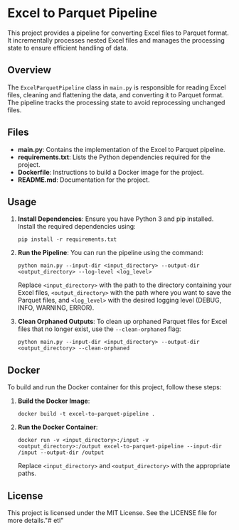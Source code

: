 # Excel to Parquet Pipeline

This project provides a pipeline for converting Excel files to Parquet format. It incrementally processes nested Excel files and manages the processing state to ensure efficient handling of data.

## Overview

The `ExcelParquetPipeline` class in `main.py` is responsible for reading Excel files, cleaning and flattening the data, and converting it to Parquet format. The pipeline tracks the processing state to avoid reprocessing unchanged files.

## Files

- **main.py**: Contains the implementation of the Excel to Parquet pipeline.
- **requirements.txt**: Lists the Python dependencies required for the project.
- **Dockerfile**: Instructions to build a Docker image for the project.
- **README.md**: Documentation for the project.

## Usage

1. **Install Dependencies**: Ensure you have Python 3 and pip installed. Install the required dependencies using:

   ```
   pip install -r requirements.txt
   ```

2. **Run the Pipeline**: You can run the pipeline using the command:

   ```
   python main.py --input-dir <input_directory> --output-dir <output_directory> --log-level <log_level>
   ```

   Replace `<input_directory>` with the path to the directory containing your Excel files, `<output_directory>` with the path where you want to save the Parquet files, and `<log_level>` with the desired logging level (DEBUG, INFO, WARNING, ERROR).

3. **Clean Orphaned Outputs**: To clean up orphaned Parquet files for Excel files that no longer exist, use the `--clean-orphaned` flag:

   ```
   python main.py --input-dir <input_directory> --output-dir <output_directory> --clean-orphaned
   ```

## Docker

To build and run the Docker container for this project, follow these steps:

1. **Build the Docker Image**:

   ```
   docker build -t excel-to-parquet-pipeline .
   ```

2. **Run the Docker Container**:

   ```
   docker run -v <input_directory>:/input -v <output_directory>:/output excel-to-parquet-pipeline --input-dir /input --output-dir /output
   ```

   Replace `<input_directory>` and `<output_directory>` with the appropriate paths.

## License

This project is licensed under the MIT License. See the LICENSE file for more details."# etl" 
